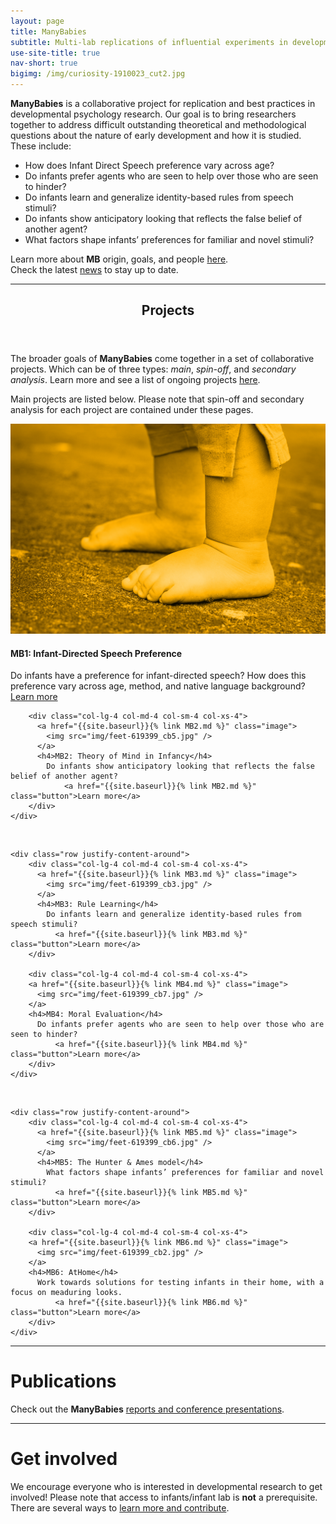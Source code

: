 ```yaml
---
layout: page
title: ManyBabies
subtitle: Multi-lab replications of influential experiments in developmental psychology
use-site-title: true
nav-short: true
bigimg: /img/curiosity-1910023_cut2.jpg
---
```


<!---
- Gaze following: Is it a MB project? Is it under MB1B?
- check doubts in the notebook

To-do:
- "sign up" page: Emailed PSA
	- create the sign up/registration form
- open external links in new tabs? possible work around with kramdown - apply to all pages
- map: see "about"

- Notes:
	- logo: added color-blind friendly colors, from Wong (https://www.nature.com/articles/nmeth.1618.pdf?origin=ppub)
	- Project link images: color-blind friendly from Wong.
--->

**ManyBabies** is a collaborative project for replication and best practices in developmental psychology research. Our goal is to bring researchers together to address difficult outstanding theoretical and methodological questions about the nature of early development and how it is studied. These include:

- How does Infant Direct Speech preference vary across age?
- Do infants prefer agents who are seen to help over those who are seen to hinder?
- Do infants learn and generalize identity-based rules from speech stimuli?
- Do infants show anticipatory looking that reflects the false belief of another agent?
- What factors shape infants’ preferences for familiar and novel stimuli?

Learn more about **MB** origin, goals, and people [here]({{site.baseurl}}/about/).  
Check the latest [news]({{site.baseurl}}/news/) to stay up to date.

***

<!--
html to create a grid and add Projects info
images with link MUST use the class = "image" (.css from ManyPrimates)
-->

<section>
	<header class="major">
		<h1>Projects</h1>
	</header>
      <p>
        The broader goals of <b>ManyBabies</b> come together in a set of collaborative projects. Which can be of three types: <i>main</i>, <i>spin-off</i>, and <i>secondary analysis</i>. Learn more and see a list of ongoing projects <a href="{{site.baseurl}}{% link projects.md %}">here</a>.
      </p>
      <p>
        Main projects are listed below. Please note that spin-off and secondary analysis for each project are contained under these pages.
      </p>

  <div class="container">
    <div class="row justify-content-around">
        <div class="col-lg-4 col-md-4 col-sm-4 col-xs-4">
          <a href="{{site.baseurl}}{% link MB1.md %}" class="image">
            <img src="img/feet-619399_cb1.jpg" />
          </a>
          <h4>MB1: Infant-Directed Speech Preference</h4>
            Do infants have a preference for infant-directed speech? How does this preference vary across age, method, and native language background?
              <a href="{{site.baseurl}}{% link MB1.md %}" class="button">Learn more</a>
        </div>

        <div class="col-lg-4 col-md-4 col-sm-4 col-xs-4">
          <a href="{{site.baseurl}}{% link MB2.md %}" class="image">
            <img src="img/feet-619399_cb5.jpg" />
          </a>
          <h4>MB2: Theory of Mind in Infancy</h4>
            Do infants show anticipatory looking that reflects the false belief of another agent?
                <a href="{{site.baseurl}}{% link MB2.md %}" class="button">Learn more</a>
        </div>
    </div>

<br>

    <div class="row justify-content-around">
        <div class="col-lg-4 col-md-4 col-sm-4 col-xs-4">
          <a href="{{site.baseurl}}{% link MB3.md %}" class="image">
            <img src="img/feet-619399_cb3.jpg" />
          </a>
          <h4>MB3: Rule Learning</h4>
            Do infants learn and generalize identity-based rules from speech stimuli?
              <a href="{{site.baseurl}}{% link MB3.md %}" class="button">Learn more</a>
        </div>

        <div class="col-lg-4 col-md-4 col-sm-4 col-xs-4">
        <a href="{{site.baseurl}}{% link MB4.md %}" class="image">
          <img src="img/feet-619399_cb7.jpg" />
        </a>
        <h4>MB4: Moral Evaluation</h4>
          Do infants prefer agents who are seen to help over those who are seen to hinder?
              <a href="{{site.baseurl}}{% link MB4.md %}" class="button">Learn more</a>
        </div>
    </div>

<br>

    <div class="row justify-content-around">
        <div class="col-lg-4 col-md-4 col-sm-4 col-xs-4">
          <a href="{{site.baseurl}}{% link MB5.md %}" class="image">
            <img src="img/feet-619399_cb6.jpg" />
          </a>
          <h4>MB5: The Hunter & Ames model</h4>
            What factors shape infants’ preferences for familiar and novel stimuli?
              <a href="{{site.baseurl}}{% link MB5.md %}" class="button">Learn more</a>
        </div>

        <div class="col-lg-4 col-md-4 col-sm-4 col-xs-4">
        <a href="{{site.baseurl}}{% link MB6.md %}" class="image">
          <img src="img/feet-619399_cb2.jpg" />
        </a>
        <h4>MB6: AtHome</h4>
          Work towards solutions for testing infants in their home, with a focus on meaduring looks.
              <a href="{{site.baseurl}}{% link MB6.md %}" class="button">Learn more</a>
        </div>
    </div>

  </div>
</section>

***

# Publications

Check out the **ManyBabies** [reports and conference presentations]({{site.baseurl}}/publications/).

***

# Get involved

We encourage everyone who is interested in developmental research to get involved! Please note that access to infants/infant lab is **not** a prerequisite. There are several ways to [learn more and contribute]({{site.baseurl}}/get_involved/).
